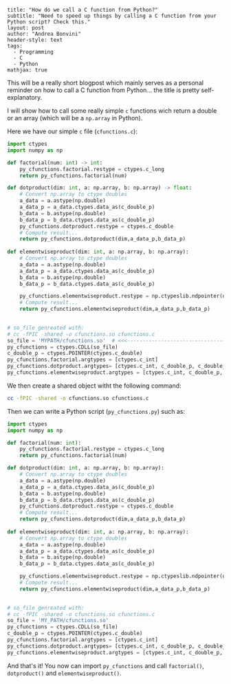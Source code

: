 ```
title: "How do we call a C function from Python?"
subtitle: "Need to speed up things by calling a C function from your Python script? Check this."
layout: post
author: "Andrea Bonvini"
header-style: text
tags:
  - Programming
  - C
  - Python
mathjax: true
```

This will be a really short blogpost which mainly serves as a personal reminder on how to call a C function from Python... the title is pretty self-explanatory.

I will show how to call some really simple `c` functions wich return a double or an array (which will be a `np.array` in Python).

Here we have our simple `c` file (`cfunctions.c`):

```python
import ctypes
import numpy as np

def factorial(num: int) -> int:
	py_cfunctions.factorial.restype = ctypes.c_long
	return py_cfunctions.factorial(num)

def dotproduct(dim: int, a: np.array, b: np.array) -> float:
	# Convert np.array to ctype doubles
	a_data = a.astype(np.double)
	a_data_p = a_data.ctypes.data_as(c_double_p)
	b_data = b.astype(np.double)
	b_data_p = b_data.ctypes.data_as(c_double_p)
	py_cfunctions.dotproduct.restype = ctypes.c_double
	# Compute result...
	return py_cfunctions.dotproduct(dim,a_data_p,b_data_p)
	
def elementwiseproduct(dim: int, a: np.array, b: np.array):
	# Convert np.array to ctype doubles
	a_data = a.astype(np.double)
	a_data_p = a_data.ctypes.data_as(c_double_p)
	b_data = b.astype(np.double)
	b_data_p = b_data.ctypes.data_as(c_double_p)

	py_cfunctions.elementwiseproduct.restype = np.ctypeslib.ndpointer(dtype=ctypes.c_double,shape=(dim,))
	# Compute result...
	return py_cfunctions.elementwiseproduct(dim,a_data_p,b_data_p)
	

# so_file genreated with:
# cc -fPIC -shared -o cfunctions.so cfunctions.c
so_file = 'MYPATH/cfunctions.so'  # <<<--------------------------------------------- CHANGE THIS LINE OBVIOUSLY!
py_cfunctions = ctypes.CDLL(so_file)
c_double_p = ctypes.POINTER(ctypes.c_double)
py_cfunctions.factorial.argtypes = [ctypes.c_int] 
py_cfunctions.dotproduct.argtypes= [ctypes.c_int, c_double_p, c_double_p]
py_cfunctions.elementwiseproduct.argtypes = [ctypes.c_int, c_double_p, c_double_p]
```

We then create a shared object witht the following command:

```bash
cc -fPIC -shared -o cfunctions.so cfunctions.c
```

Then we can write a Python script (`py_cfunctions.py`) such as:

```python
import ctypes
import numpy as np

def factorial(num: int):
	py_cfunctions.factorial.restype = ctypes.c_long
	return py_cfunctions.factorial(num)

def dotproduct(dim: int, a: np.array, b: np.array):
	# Convert np.array to ctype doubles
	a_data = a.astype(np.double)
	a_data_p = a_data.ctypes.data_as(c_double_p)
	b_data = b.astype(np.double)
	b_data_p = b_data.ctypes.data_as(c_double_p)
	py_cfunctions.dotproduct.restype = ctypes.c_double
	# Compute result...
	return py_cfunctions.dotproduct(dim,a_data_p,b_data_p)
	
def elementwiseproduct(dim: int, a: np.array, b: np.array):
	# Convert np.array to ctype doubles
	a_data = a.astype(np.double)
	a_data_p = a_data.ctypes.data_as(c_double_p)
	b_data = b.astype(np.double)
	b_data_p = b_data.ctypes.data_as(c_double_p)

	py_cfunctions.elementwiseproduct.restype = np.ctypeslib.ndpointer(dtype=ctypes.c_double,shape=(dim,))
	# Compute result...
	return py_cfunctions.elementwiseproduct(dim,a_data_p,b_data_p)
	

# so_file genreated with:
# cc -fPIC -shared -o cfunctions.so cfunctions.c
so_file = 'MY_PATH/cfunctions.so'
py_cfunctions = ctypes.CDLL(so_file)
c_double_p = ctypes.POINTER(ctypes.c_double)
py_cfunctions.factorial.argtypes = [ctypes.c_int] 
py_cfunctions.dotproduct.argtypes= [ctypes.c_int, c_double_p, c_double_p]
py_cfunctions.elementwiseproduct.argtypes = [ctypes.c_int, c_double_p, c_double_p]
```

And that's it! You now can import `py_cfunctions` and call `factorial()`, `dotproduct()` and `elementwiseproduct()`.

